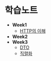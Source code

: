 # 학습노트

- **Week1**
  * [HTTP의 이해](/study/week1/HTTP.md)
- **Week2**
- **Week3**
  * [DTO](/study/week3/DTO.md)
  * [직렬화](/study/week3/Serialization.md)